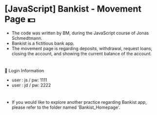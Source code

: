 # [JavaScript] Bankist - Movement Page 💵
- The code was written by BM, during the JavaScript course of Jonas Schmedtmann.
- Bankist is a fictitious bank app.
- The movement page is regarding deposits, withdrawal, request loans, closing the account, and showing the current balance of the account.
#
🔐 Login Information 
- user : js / pw: 1111
- user : jd / pw: 2222
#
- If you would like to explore another practice regarding Bankist app, please refer to the folder named 'Bankist_Homepage'.
